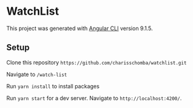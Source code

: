 # WatchList

This project was generated with [Angular CLI](https://github.com/angular/angular-cli) version 9.1.5.

## Setup
 
Clone this repository `https://github.com/charisschomba/watchlist.git`

Navigate to `/watch-list`

Run `yarn install` to install packages

Run `yarn start` for a dev server. Navigate to `http://localhost:4200/`.
